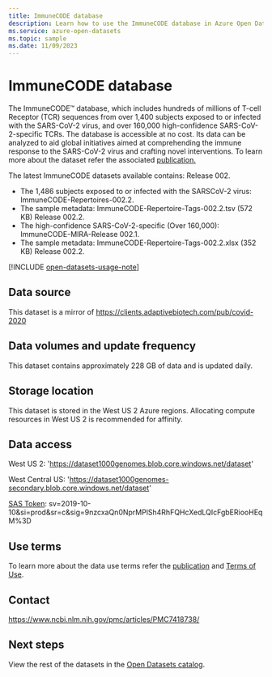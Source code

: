 ```yaml
---
title: ImmuneCODE database
description: Learn how to use the ImmuneCODE database in Azure Open Datasets.
ms.service: azure-open-datasets
ms.topic: sample
ms.date: 11/09/2023
---
```


# ImmuneCODE database

The ImmuneCODE™ database, which includes hundreds of millions of T-cell Receptor (TCR) sequences from over 1,400 subjects exposed to or infected with the SARS-CoV-2 virus, and over 160,000 high-confidence SARS-CoV-2-specific TCRs. 
The database is accessible at no cost. Its data can be analyzed to aid global initiatives aimed at comprehending the immune response to the SARS-CoV-2 virus and crafting novel interventions. To learn more about the dataset refer the associated [publication.](https://www.ncbi.nlm.nih.gov/pmc/articles/PMC7418738/)

The latest ImmuneCODE datasets available contains: Release 002.

- The 1,486 subjects exposed to or infected with the SARSCoV-2 virus: ImmuneCODE-Repertoires-002.2.
- The sample metadata: ImmuneCODE-Repertoire-Tags-002.2.tsv (572 KB) Release 002.2.
- The high-confidence SARS-CoV-2-specific (Over 160,000): ImmuneCODE-MIRA-Release 002.1.
- The sample metadata: ImmuneCODE-Repertoire-Tags-002.2.xlsx (352 KB) Release 002.2.

[!INCLUDE [open-datasets-usage-note](./includes/open-datasets-usage-note.md)]

## Data source

This dataset is a mirror of https://clients.adaptivebiotech.com/pub/covid-2020

## Data volumes and update frequency

This dataset contains approximately 228 GB of data and is updated daily.

## Storage location

This dataset is stored in the West US 2 Azure regions. Allocating compute resources in West US 2 is recommended for affinity.

## Data access

West US 2: 'https://dataset1000genomes.blob.core.windows.net/dataset'

West Central US: 'https://dataset1000genomes-secondary.blob.core.windows.net/dataset'

[SAS Token](/azure/storage/common/storage-sas-overview): sv=2019-10-10&si=prod&sr=c&sig=9nzcxaQn0NprMPlSh4RhFQHcXedLQIcFgbERiooHEqM%3D

## Use terms

To learn more about the data use terms refer the [publication](https://www.ncbi.nlm.nih.gov/pmc/articles/PMC7418738/) and [Terms of Use](https://clients.adaptivebiotech.com/terms-of-use).

## Contact

https://www.ncbi.nlm.nih.gov/pmc/articles/PMC7418738/

## Next steps

View the rest of the datasets in the [Open Datasets catalog](dataset-catalog.md).
